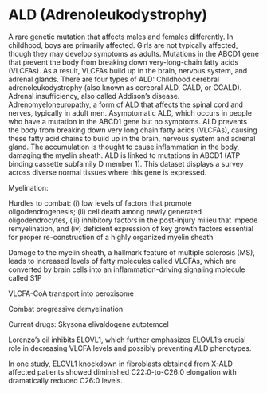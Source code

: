 # ALD (Adrenoleukodystrophy)
A rare genetic mutation that affects males and females differently. In childhood, boys are primarily affected. Girls are not typically affected, though they may develop symptoms as adults.
Mutations in the ABCD1 gene that prevent the body from breaking down very-long-chain fatty acids (VLCFAs). 
As a result, VLCFAs build up in the brain, nervous system, and adrenal glands.
There are four types of ALD:
Childhood cerebral adrenoleukodystrophy (also known as cerebral ALD, CALD, or CCALD).
Adrenal insufficiency, also called Addison’s disease.
Adrenomyeloneuropathy, a form of ALD that affects the spinal cord and nerves, typically in adult men.
Asymptomatic ALD, which occurs in people who have a mutation in the ABCD1 gene but no symptoms.
ALD prevents the body from breaking down very long chain fatty acids (VLCFAs), causing these fatty acid chains to build up in the brain, nervous system and adrenal gland. The accumulation is thought to cause inflammation in the body, damaging the myelin sheath.
ALD is linked to mutations in ABCD1 (ATP binding cassette subfamily D member 1). This dataset displays a survey across diverse normal tissues where this gene is expressed. 

Myelination: 

Hurdles to combat:
(i) low levels of factors that promote oligodendrogenesis; (ii) cell death among newly generated oligodendrocytes, (iii) inhibitory factors in the post-injury milieu that impede remyelination, and (iv) deficient expression of key growth factors essential for proper re-construction of a highly organized myelin sheath


Damage to the myelin sheath, a hallmark feature of multiple sclerosis (MS), leads to increased levels of fatty molecules called VLCFAs, which are converted by brain cells into an inflammation-driving signaling molecule called S1P


VLCFA-CoA transport into peroxisome


Combat progressive demyelination


Current drugs:
Skysona
elivaldogene autotemcel


Lorenzo’s oil inhibits ELOVL1, which further emphasizes ELOVL1’s crucial role in decreasing VLCFA levels and possibly preventing ALD phenotypes.


 In one study, ELOVL1 knockdown in fibroblasts obtained from X-ALD affected patients showed diminished C22:0-to-C26:0 elongation with dramatically reduced C26:0 levels.
